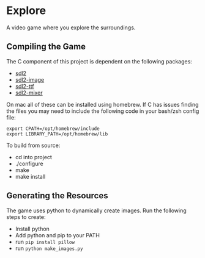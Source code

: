 # Explore

A video game where you explore the surroundings.

## Compiling the Game

The C component of this project is dependent on the following packages:
- [sdl2](https://github.com/libsdl-org/SDL/releases/tag/release-2.24.0)
- [sdl2-image](https://github.com/libsdl-org/SDL_image/releases)
- [sdl2-ttf](https://github.com/libsdl-org/SDL_ttf/releases)
- [sdl2-mixer](https://github.com/libsdl-org/SDL_mixer/releases)

On mac all of these can be installed using homebrew. If C has issues finding the files you may
need to include the following code in your bash/zsh config file:
```
export CPATH=/opt/homebrew/include
export LIBRARY_PATH=/opt/homebrew/lib
```

To build from source:
- cd into project
- ./configure
- make
- make install

## Generating the Resources

The game uses python to dynamically create images. Run the following steps to create:
- Install python
- Add python and pip to your PATH
- run `pip install pillow`
- run `python make_images.py`
